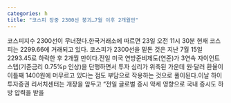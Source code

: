 ```yaml
---
categories: h
title: "코스피 장중 2300선 붕괴…7월 이후 2개월만"
---
```

코스피지수 2300선이 무너졌다.한국거래소에 따르면 23일 오전 11시 30분 현재 코스피는 2299.66에 거래되고 있다. 코스피가 2300선을 밑돈 것은 지난 7월 15일 2293.45로 하락한 후 2개월 만이다.전일 미국 연방준비제도(연준)가 3연속 자이언트 스텝(기준금리 0.75%p 인상)을 단행하면서 투자 심리가 위축된 가운데 원‧달러 환율이 이틀째 1400원에 머무르고 있다는 점도 부담으로 작용하는 것으로 풀이된다.이날 하이투자증권 리서치센터는 개장을 앞두고 “전일 글로벌 증시 약세 영향으로 국내 증시도 하방 압력을 받을
